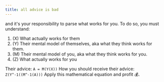 ```yaml
---
title: all advice is bad
---
```


and it's your responsibility to parse what works for you. To do so, you must understand:

1. (X) What actually works for them
2. (Y) Their mental model of themselves, aka what they think works for them.
3. (M) Their mental model of you, aka what they think works for you.
4. (Z) What actually works for you

Their advice: `A = M(Y(X))`
How you should receive their advice: `Z(Y^-1((M^-1(A)))`
Apply this mathematical equation and profit 💰.
